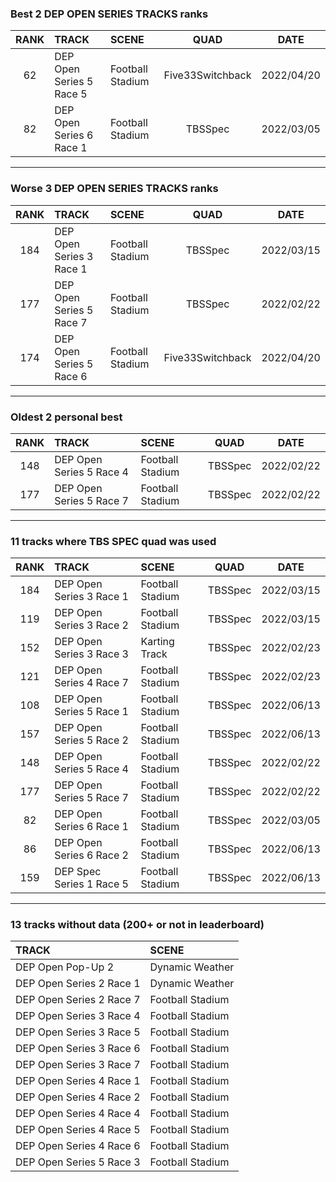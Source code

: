 ### Best 2 DEP OPEN SERIES TRACKS ranks
|RANK|TRACK|SCENE|QUAD|DATE|
|:---:|:---|:---|:---:|:---:|
|62|DEP Open Series 5 Race 5|Football Stadium|Five33Switchback|2022/04/20|
|82|DEP Open Series 6 Race 1|Football Stadium|TBSSpec|2022/03/05|
---
### Worse 3 DEP OPEN SERIES TRACKS ranks
|RANK|TRACK|SCENE|QUAD|DATE|
|:---:|:---|:---|:---:|:---:|
|184|DEP Open Series 3 Race 1|Football Stadium|TBSSpec|2022/03/15|
|177|DEP Open Series 5 Race 7|Football Stadium|TBSSpec|2022/02/22|
|174|DEP Open Series 5 Race 6|Football Stadium|Five33Switchback|2022/04/20|
---
### Oldest 2 personal best
|RANK|TRACK|SCENE|QUAD|DATE|
|:---:|:---|:---|:---:|:---:|
|148|DEP Open Series 5 Race 4|Football Stadium|TBSSpec|2022/02/22|
|177|DEP Open Series 5 Race 7|Football Stadium|TBSSpec|2022/02/22|
---
### 11 tracks where TBS SPEC quad was used
|RANK|TRACK|SCENE|QUAD|DATE|
|:---:|:---|:---|:---:|:---:|
|184|DEP Open Series 3 Race 1|Football Stadium|TBSSpec|2022/03/15|
|119|DEP Open Series 3 Race 2|Football Stadium|TBSSpec|2022/03/15|
|152|DEP Open Series 3 Race 3|Karting Track|TBSSpec|2022/02/23|
|121|DEP Open Series 4 Race 7|Football Stadium|TBSSpec|2022/02/23|
|108|DEP Open Series 5 Race 1|Football Stadium|TBSSpec|2022/06/13|
|157|DEP Open Series 5 Race 2|Football Stadium|TBSSpec|2022/06/13|
|148|DEP Open Series 5 Race 4|Football Stadium|TBSSpec|2022/02/22|
|177|DEP Open Series 5 Race 7|Football Stadium|TBSSpec|2022/02/22|
|82|DEP Open Series 6 Race 1|Football Stadium|TBSSpec|2022/03/05|
|86|DEP Open Series 6 Race 2|Football Stadium|TBSSpec|2022/06/13|
|159|DEP Spec Series 1 Race 5|Football Stadium|TBSSpec|2022/06/13|
---
### 13 tracks without data (200+ or not in leaderboard)
|TRACK|SCENE|
|:---|:---|
|DEP Open Pop-Up 2|Dynamic Weather|
|DEP Open Series 2 Race 1|Dynamic Weather|
|DEP Open Series 2 Race 7|Football Stadium|
|DEP Open Series 3 Race 4|Football Stadium|
|DEP Open Series 3 Race 5|Football Stadium|
|DEP Open Series 3 Race 6|Football Stadium|
|DEP Open Series 3 Race 7|Football Stadium|
|DEP Open Series 4 Race 1|Football Stadium|
|DEP Open Series 4 Race 2|Football Stadium|
|DEP Open Series 4 Race 4|Football Stadium|
|DEP Open Series 4 Race 5|Football Stadium|
|DEP Open Series 4 Race 6|Football Stadium|
|DEP Open Series 5 Race 3|Football Stadium|
